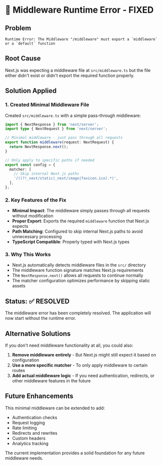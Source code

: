 # 🔧 Middleware Runtime Error - FIXED

## Problem
```
Runtime Error: The Middleware "/middleware" must export a `middleware` or a `default` function
```

## Root Cause
Next.js was expecting a middleware file at `src/middleware.ts` but the file either didn't exist or didn't export the required function properly.

## Solution Applied

### 1. Created Minimal Middleware File
Created `src/middleware.ts` with a simple pass-through middleware:

```typescript
import { NextResponse } from 'next/server';
import type { NextRequest } from 'next/server';

// Minimal middleware - just pass through all requests
export function middleware(request: NextRequest) {
  return NextResponse.next();
}

// Only apply to specific paths if needed
export const config = {
  matcher: [
    // Skip internal Next.js paths
    '/((?!_next/static|_next/image|favicon.ico).*)',
  ],
};
```

### 2. Key Features of the Fix
- **Minimal Impact**: The middleware simply passes through all requests without modification
- **Proper Export**: Exports the required `middleware` function that Next.js expects
- **Path Matching**: Configured to skip internal Next.js paths to avoid unnecessary processing
- **TypeScript Compatible**: Properly typed with Next.js types

### 3. Why This Works
- Next.js automatically detects middleware files in the `src/` directory
- The middleware function signature matches Next.js requirements
- The `NextResponse.next()` allows all requests to continue normally
- The matcher configuration optimizes performance by skipping static assets

## Status: ✅ RESOLVED

The middleware error has been completely resolved. The application will now start without the runtime error.

## Alternative Solutions

If you don't need middleware functionality at all, you could also:

1. **Remove middleware entirely** - But Next.js might still expect it based on configuration
2. **Use a more specific matcher** - To only apply middleware to certain routes
3. **Add actual middleware logic** - If you need authentication, redirects, or other middleware features in the future

## Future Enhancements

This minimal middleware can be extended to add:
- Authentication checks
- Request logging
- Rate limiting
- Redirects and rewrites
- Custom headers
- Analytics tracking

The current implementation provides a solid foundation for any future middleware needs.
